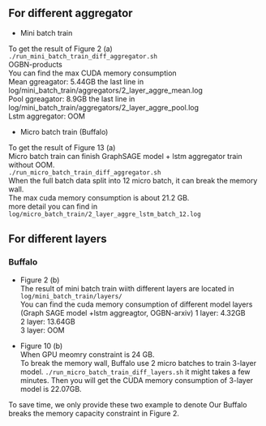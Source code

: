 
<!-- ![Description of the image](main_res_OOM.png)   -->

## For different aggregator  
- Mini batch train  

To get the result of Figure 2 (a)   
`./run_mini_batch_train_diff_aggregator.sh`   
OGBN-products  
You can find the max CUDA memory consumption    
Mean ggreagator:  5.44GB the last line in log/mini_batch_train/aggregators/2_layer_aggre_mean.log   
Pool ggreagator: 8.9GB the last line in log/mini_batch_train/aggregators/2_layer_aggre_pool.log  
Lstm aggregator: OOM  


- Micro batch train (Buffalo) 

To get the result of Figure 13 (a)   
Micro batch train can finish GraphSAGE model + lstm aggregator train without OOM.   
`./run_micro_batch_train_diff_aggregator.sh`  
When the full batch data split into 12 micro batch, it can break the memory wall.  
The max cuda memory consumption is about 21.2 GB.   
more detail you can find in `log/micro_batch_train/2_layer_aggre_lstm_batch_12.log`


## For different layers  

### Buffalo  
- Figure 2 (b)  
The result of mini batch train wiith different layers are located in `log/mini_batch_train/layers/`  
You can find the cuda memory consumption of different model layers (Graph SAGE model +lstm aggreagtor, OGBN-arxiv)
1 layer: 4.32GB  
2 layer: 13.64GB  
3 layer: OOM   

- Figure 10 (b)  
When GPU meomry constraint is 24 GB.   
To break the memory wall, Buffalo use 2 micro batches to train 3-layer model.
`./run_micro_batch_train_diff_layers.sh` it might takes a few minutes.
Then you will get the CUDA memory consumption of 3-layer model is 22.07GB. 


To save time, we only provide these two example to denote Our Buffalo breaks the memory capacity constraint in Figure 2.







